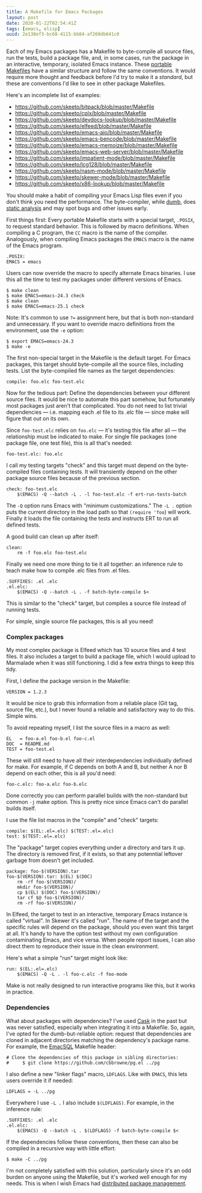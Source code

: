 ```yaml
---
title: A Makefile for Emacs Packages
layout: post
date: 2020-01-22T02:54:41Z
tags: [emacs, elisp]
uuid: 2e138ef3-bc68-4115-bb84-af260db641c0
---
```


Each of my Emacs packages has a Makefile to byte-compile all source
files, run the tests, build a package file, and, in some cases, run the
package in an interactive, temporary, isolated Emacs instance. These
[portable Makefiles][make] have a similar structure and follow the same
conventions. It would require more thought and feedback before I'd try
to make it a *standard*, but these are conventions I'd like to see in
other package Makefiles.

Here's an incomplete list of examples:

* <https://github.com/skeeto/bitpack/blob/master/Makefile>
* <https://github.com/skeeto/cplx/blob/master/Makefile>
* <https://github.com/skeeto/devdocs-lookup/blob/master/Makefile>
* <https://github.com/skeeto/elfeed/blob/master/Makefile>
* <https://github.com/skeeto/emacs-aio/blob/master/Makefile>
* <https://github.com/skeeto/emacs-bencode/blob/master/Makefile>
* <https://github.com/skeeto/emacs-memoize/blob/master/Makefile>
* <https://github.com/skeeto/emacs-web-server/blob/master/Makefile>
* <https://github.com/skeeto/impatient-mode/blob/master/Makefile>
* <https://github.com/skeeto/lcg128/blob/master/Makefile>
* <https://github.com/skeeto/nasm-mode/blob/master/Makefile>
* <https://github.com/skeeto/skewer-mode/blob/master/Makefile>
* <https://github.com/skeeto/x86-lookup/blob/master/Makefile>

You should make a habit of compiling your Emacs Lisp files even if you
don't think you need the performance. The byte-compiler, while
[dumb][dumb], does [static analysis][lex] and may spot bugs and other
issues early.

First things first: Every portable Makefile starts with a special
target, `.POSIX`, to request standard behavior. This is followed by
macro definitions. When compiling a C program, the `CC` macro is the
name of the compiler. Analogously, when compiling Emacs packages the
`EMACS` macro is the name of the Emacs program.

```make
.POSIX:
EMACS = emacs
```

Users can now override the macro to specify alternate Emacs binaries. I
use this all the time to test my packages under different versions of
Emacs.

    $ make clean
    $ make EMACS=emacs-24.3 check
    $ make clean
    $ make EMACS=emacs-25.1 check

Note: It's common to use `?=` assignment here, but that is both
non-standard and unnecessary. If you want to override macro definitions
from the environment, use the `-e` option:

    $ export EMACS=emacs-24.3
    $ make -e

The first non-special target in the Makefile is the default target. For
Emacs packages, this target should byte-compile all the source files,
including tests. List the byte-compiled file names as the target
dependencies:

```make
compile: foo.elc foo-test.elc
```

Now for the tedious part: Define the dependencies between your different
source files. It would be nice to automate this part somehow, but
fortunately most packages just aren't that complicated. You do not need
to list trivial dependencies — i.e. mapping each .el file to its .elc
file — since make will figure that out on its own.

Since `foo-test.elc` relies on `foo.elc` — it's testing this file after
all — the relationship must be indicated to make. For single file
packages (one package file, one test file), this is all that's needed:

```make
foo-test.elc: foo.elc
```

I call my testing targets "check" and this target must depend on the
byte-compiled files containing tests. It will transiently depend on the
other package source files because of the previous section.

```make
check: foo-test.elc
    $(EMACS) -Q --batch -L . -l foo-test.elc -f ert-run-tests-batch
```

The `-Q` option runs Emacs with "minimum customizations." The `-L .`
option puts the current directory in the load path so that `(require
'foo`) will work. Finally it loads the file containing the tests and
instructs ERT to run all defined tests.

A good build can clean up after itself:

```make
clean:
    rm -f foo.elc foo-test.elc
```

Finally we need one more thing to tie it all together: an inference rule
to teach make how to compile .elc files from .el files.

```make
.SUFFIXES: .el .elc
.el.elc:
    $(EMACS) -Q --batch -L . -f batch-byte-compile $<
```

This is similar to the "check" target, but compiles a source file
instead of running tests.

For simple, single source file packages, this is all you need!

### Complex packages

My most complex package is Elfeed which has 10 source files and 4 test
files. It also includes a target to build a package file, which I would
upload to Marmalade when it was still functioning. I did a few extra
things to keep this tidy.

First, I define the package version in the Makefile:

```make
VERSION = 1.2.3
```

It would be nice to grab this information from a reliable place (Git
tag, source file, etc.), but I never found a reliable and satisfactory
way to do this. Simple wins.

To avoid repeating myself, I list the source files in a macro as well:

```make
EL   = foo-a.el foo-b.el foo-c.el
DOC  = README.md
TEST = foo-test.el
```

These will still need to have all their interdependencies individually
defined for make. For example, if C depends on both A and B, but neither
A nor B depend on each other, this is all you'd need:

```make
foo-c.elc: foo-a.elc foo-b.elc
```

Done correctly you can perform parallel builds with the non-standard but
common `-j` make option. This is pretty nice since Emacs can't do
parallel builds itself.

I use the file list macros in the "compile" and "check" targets:

```make
compile: $(EL:.el=.elc) $(TEST:.el=.elc)
test: $(TEST:.el=.elc)
```

The "package" target copies everything under a directory and tars it up.
The directory is removed first, if it exists, so that any potenntial
leftover garbage from doesn't get included.

```make
package: foo-$(VERSION).tar
foo-$(VERSION).tar: $(EL) $(DOC)
    rm -rf foo-$(VERSION)/
    mkdir foo-$(VERSION)/
    cp $(EL) $(DOC) foo-$(VERSION)/
    tar cf $@ foo-$(VERSION)/
    rm -rf foo-$(VERSION)/
```

In Elfeed, the target to test in an interactive, temporary Emacs
instance is called "virtual". In Skewer it's called "run". The name of
the target and the specific rules will depend on the package, should you
even want this target at all. It's handy to have the option test without
my own configuration contaminating Emacs, and vice versa. When people
report issues, I can also direct them to reproduce their issue in the
clean environment.

Here's what a simple "run" target might look like:

```make
run: $(EL:.el=.elc)
    $(EMACS) -Q -L . -l foo-c.elc -f foo-mode
```

Make is not really designed to run interactive programs like this, but
it works in practice.

### Dependencies

What about packages with dependencies? I've used [Cask][cask] in the
past but was never satisfied, especially when integrating it into a
Makefile. So, again, I've opted for the dumb-but-reliable option:
request that dependencies are cloned in adjacent directories matching
the dependency's package name. For example, the [EmacSQL][sql] Makefile
header:

```make
# Clone the dependencies of this package in sibling directories:
#     $ git clone https://github.com/cbbrowne/pg.el ../pg
```

I also define a new "linker flags" macro, `LDFLAGS`. Like with `EMACS`,
this lets users override it if needed:

```make
LDFLAGS = -L ../pg
```

Everywhere I use `-L .` I also include `$(LDFLAGS)`. For example, in the
inference rule:

```make
.SUFFIXES: .el .elc
.el.elc:
    $(EMACS) -Q --batch -L . $(LDFLAGS) -f batch-byte-compile $<
```

If the dependencies follow these conventions, then these can also be
compiled in a recursive way with little effort:

    $ make -C ../pg

I'm not completely satisfied with this solution, particularly since it's
an odd burden on anyone using the Makefile, but it's worked well enough
for my needs. This is when I wish Emacs had [distributed package
management][pkg].


[cask]: https://github.com/cask/cask
[dumb]: /blog/2019/02/24/
[lex]: /blog/2016/12/22/
[make]: /blog/2017/08/20/
[pkg]: /blog/2020/01/21/#package-management
[sql]: /blog/2014/02/06/
